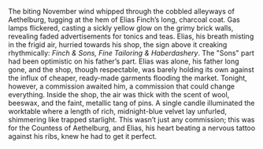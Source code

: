 The biting November wind whipped through the cobbled alleyways of Aethelburg, tugging at the hem of Elias Finch’s long, charcoal coat.  Gas lamps flickered, casting a sickly yellow glow on the grimy brick walls, revealing faded advertisements for tonics and teas. Elias, his breath misting in the frigid air, hurried towards his shop, the sign above it creaking rhythmically: *Finch & Sons, Fine Tailoring & Haberdashery*.  The "Sons" part had been optimistic on his father’s part.  Elias was alone, his father long gone, and the shop, though respectable, was barely holding its own against the influx of cheaper, ready-made garments flooding the market.  Tonight, however, a commission awaited him, a commission that could change everything.  Inside the shop, the air was thick with the scent of wool, beeswax, and the faint, metallic tang of pins.  A single candle illuminated the worktable where a length of rich, midnight-blue velvet lay unfurled, shimmering like trapped starlight.  This wasn’t just any commission; this was for the Countess of Aethelburg, and Elias, his heart beating a nervous tattoo against his ribs, knew he had to get it perfect.
